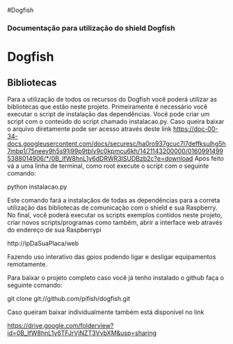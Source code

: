 #Dogfish
### Documentação para utilização do shield Dogfish

Dogfish
========

Bibliotecas
------------

Para a utilização de todos os recursos do Dogfish você poderá utilizar 
as bibliotecas que estão neste projeto. Primeiramente é necessário você executar
o script de instalação das dependências. Você pode criar um script com o conteúdo
do script chamado instalacao.py. Caso queira baixar o arquivo diretamente pode
ser acesso através deste link https://doc-00-34-docs.googleusercontent.com/docs/securesc/ha0ro937gcuc7l7deffksulhg5h7mbp1/75neev9h5s91j99p9tblv9c0kpmcu6kh/1421143200000/01609914995388014906/*/0B_IfW8hnL1y6dDRWR3lSUDBzb2c?e=download
Após feito vá a uma linha de terminal, como root execute o script com o seguinte comando:

python instalacao.py

Este comando fará a instalaçãos de todas as dependências para a correta utilização 
das bibliotecas de comunicação com o shield e sua Raspberry. No final, você poderá
executar os scripts exemplos contidos neste projeto, criar novos scripts/programas 
como também, abrir a interface web através do endereço de sua Raspberrypi

http://ipDaSuaPlaca/web

Fazendo uso interativo das gpios podendo ligar e desligar equipamentos remotamente.


Para baixar o projeto completo caso você já tenho instalado o github faça o seguinte comando:

git clone git://github.com/pifish/dogfish.git

Caso queiram baixar individualmente também está disponível no link

https://drive.google.com/folderview?id=0B_IfW8hnL1y6TFJrVjNZT3VvbXM&usp=sharing


